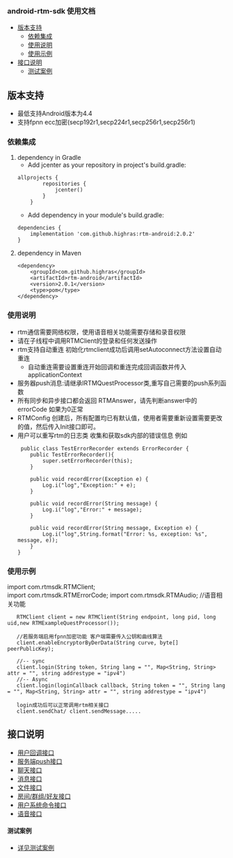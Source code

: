 ### android-rtm-sdk 使用文档
- [版本支持](#版本支持)
  - [依赖集成](#依赖集成)
  - [使用说明](#使用说明)
  - [使用示例](#使用示例)
- [接口说明](#接口说明)
    - [测试案例](#测试案例)

## 版本支持
- 最低支持Android版本为4.4
- 支持fpnn ecc加密(secp192r1,secp224r1,secp256r1,secp256r1)

### 依赖集成
1.  dependency in Gradle
    - Add jcenter as your repository in project's build.gradle:
    ~~~
    allprojects {
            repositories {
                jcenter()
            }
        }
    ~~~
    - Add dependency in your module's build.gradle:
    ~~~
    dependencies {
        implementation 'com.github.highras:rtm-android:2.0.2'
    }
    ~~~
2. dependency in Maven
    ~~~
    <dependency>
        <groupId>com.github.highras</groupId>
        <artifactId>rtm-android</artifactId>
        <version>2.0.1</version>
        <type>pom</type>
    </dependency>
    ~~~



### 使用说明
- rtm通信需要网络权限，使用语音相关功能需要存储和录音权限
- 请在子线程中调用RTMClient的登录和任何发送操作
- rtm支持自动重连 初始化rtmclient成功后调用setAutoconnect方法设置自动重连
  - 自动重连需要设置重连开始回调和重连完成回调函数并传入applicationContext
- 服务器push消息:请继承IRTMQuestProcessor类,重写自己需要的push系列函数
- 所有同步和异步接口都会返回 RTMAnswer，请先判断answer中的errorCode 如果为0正常
- RTMConfig 创建后，所有配置均已有默认值，使用者需要重新设置需要更改的值，然后传入Init接口即可。
- 用户可以重写rtm的日志类 收集和获取sdk内部的错误信息 例如
    ~~~
     public class TestErrorRecorder extends ErrorRecorder {
        public TestErrorRecorder(){
            super.setErrorRecorder(this);
        }
    
        public void recordError(Exception e) {
            Log.i("log","Exception:" + e);
        }
    
        public void recordError(String message) {
            Log.i("log","Error:" + message);
        }
    
        public void recordError(String message, Exception e) {
            Log.i("log",String.format("Error: %s, exception: %s", message, e));
        }
    }
    ~~~

### 使用示例
import com.rtmsdk.RTMClient;<br>
import com.rtmsdk.RTMErrorCode;
import com.rtmsdk.RTMAudio; //语音相关功能

 ~~~
    RTMClient client = new RTMClient(String endpoint, long pid, long uid,new RTMExampleQuestProcessor());
    
    //若服务端启用fpnn加密功能 客户端需要传入公钥和曲线算法
    client.enableEncryptorByDerData(String curve, byte[] peerPublicKey);
    
    //-- sync
    client.login(String token, String lang = "", Map<String, String> attr = "", string addrestype = "ipv4")
    //-- Async
    client.login(loginCallback callback, String token = "", String lang = "", Map<String, String> attr = "", string addrestype = "ipv4")
    
    login成功后可以正常调用rtm相关接口
    client.sendChat/ client.sendMessage.....
~~~

##  接口说明
- [用户回调接口](doc/RTMUserInterface.md)
- [服务端push接口](doc/RTMPush.md)
- [聊天接口](doc/RTMChat.md)
- [消息接口](doc/RTMessage.md)
- [文件接口](doc/RTMFile.md)
- [房间/群组/好友接口](doc/RTMRelationship.md)
- [用户系统命令接口](doc/RTMUserSystem.md)
- [语音接口](doc/RTMAudio.md)


#### 测试案例
- [详见测试案例](app/src/main/java/com/rtm)
